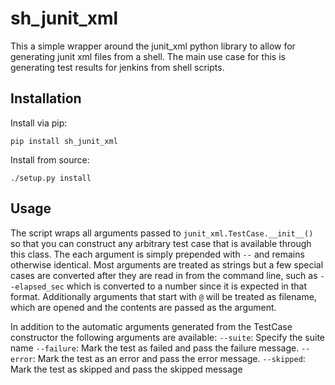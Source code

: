 # sh_junit_xml
This a simple wrapper around the junit_xml python library to allow for
generating junit xml files from a shell. The main use case for this is
generating test results for jenkins from shell scripts.

## Installation
Install via pip:
```
pip install sh_junit_xml
```

Install from source:
```
./setup.py install
```

## Usage
The script wraps all arguments passed to `junit_xml.TestCase.__init__()` so
that you can construct any arbitrary test case that is available through this
class. The each argument is simply prepended with `--` and remains otherwise
identical. Most arguments are treated as strings but a few special cases are
converted after they are read in from the command line, such as `--elapsed_sec`
which is converted to a number since it is expected in that format.
Additionally arguments that start with `@` will be treated as filename, which
are opened and the contents are passed as the argument.

In addition to the automatic arguments generated from the TestCase constructor
the following arguments are available:
`--suite`: Specify the suite name
`--failure`: Mark the test as failed and pass the failure message.
`--error`: Mark the test as an error and pass the error message.
`--skipped`: Mark the test as skipped and pass the skipped message
